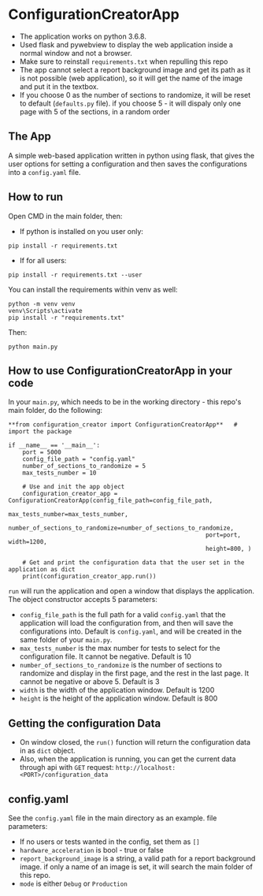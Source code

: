# ConfigurationCreatorApp

- The application works on python 3.6.8.
- Used flask and pywebview to display the web application inside a normal window and not a browser.
- Make sure to reinstall ```requirements.txt``` when repulling this repo
- The app cannot select a report background image and get its path as it is not possible (web application), so it will
  get the name of the image and put it in the textbox.
- If you choose 0 as the number of sections to randomize, it will be reset to default (```defaults.py``` file). if you
  choose 5 - it will dispaly only one page with 5 of the sections, in a random order

## The App

A simple web-based application written in python using flask, that gives the user options for setting a configuration
and then saves the configurations into a ```config.yaml``` file.

## How to run

Open CMD in the main folder, then:

- If python is installed on you user only:

```
pip install -r requirements.txt
```

- If for all users:

```
pip install -r requirements.txt --user
```

You can install the requirements within venv as well:

```
python -m venv venv
venv\Scripts\activate
pip install -r "requirements.txt"
```

Then:

```
python main.py
```

## How to use ConfigurationCreatorApp in your code

In your ```main.py```, which needs to be in the working directory - this repo's main folder, do the following:

```
**from configuration_creator import ConfigurationCreatorApp**   # import the package

if __name__ == '__main__':
    port = 5000
    config_file_path = "config.yaml"
    number_of_sections_to_randomize = 5
    max_tests_number = 10
    
    # Use and init the app object
    configuration_creator_app = ConfigurationCreatorApp(config_file_path=config_file_path,
                                                        max_tests_number=max_tests_number,
                                                        number_of_sections_to_randomize=number_of_sections_to_randomize,
                                                        port=port, width=1200,
                                                        height=800, )
    
    # Get and print the configuration data that the user set in the application as dict
    print(configuration_creator_app.run())
```

```run``` will run the application and open a window that displays the application. The object constructor accepts 5
parameters:

- ```config_file_path``` is the full path for a valid ```config.yaml``` that the application will load the configuration
  from, and then will save the configurations into. Default is ```config.yaml```, and will be created in the same folder
  of your ```main.py```.
- ```max_tests_number``` is the max number for tests to select for the configuration file. It cannot be negative.
  Default is 10
- ```number_of_sections_to_randomize``` is the number of sections to randomize and display in the first page, and the
  rest in the last page. It cannot be negative or above 5. Default is 3
- ```width``` is the width of the application window. Default is 1200
- ```height``` is the height of the application window. Default is 800

## Getting the configuration Data

- On window closed, the ```run()``` function will return the configuration data in as ```dict``` object.
- Also, when the application is running, you can get the current data through api with ```GET``` request:
  ```http://localhost:<PORT>/configuration_data```

## config.yaml

See the ```config.yaml``` file in the main directory as an example. file parameters:

- If no users or tests wanted in the config, set them as ```[]```
- ```hardware_acceleration``` is bool - true or false
- ```report_background_image``` is a string, a valid path for a report background image. if only a name of an image is
  set, it will search the main folder of this repo.
- ```mode``` is either ```Debug``` or ```Production```
